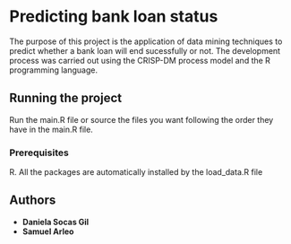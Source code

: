 # Predicting bank loan status

The purpose of this project is the application of data mining techniques to predict whether a bank loan will end sucessfully or not. The development process was carried out using the CRISP-DM process model and the R programming language.

## Running the project

Run the main.R file or source the files you want following the order they have in the main.R file.

### Prerequisites

R. All the packages are automatically installed by the load_data.R file

## Authors

* **Daniela Socas Gil**
* **Samuel Arleo**


